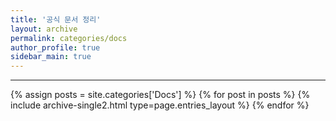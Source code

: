 ```yaml
---
title: '공식 문서 정리'
layout: archive
permalink: categories/docs
author_profile: true
sidebar_main: true
---
```


---

{% assign posts = site.categories['Docs'] %}
{% for post in posts %} {% include archive-single2.html type=page.entries_layout %} {% endfor %}
